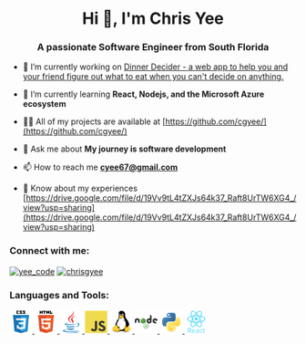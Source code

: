 <h1 align="center">Hi 👋, I'm Chris Yee</h1>
<h3 align="center">A passionate Software Engineer from South Florida</h3>

- 🔭 I’m currently working on [Dinner Decider - a web app to help you and your friend figure out what to eat when you can't decide on anything.](https://github.com/cgyee/DinnerDecider)

- 🌱 I’m currently learning **React, Nodejs, and the Microsoft Azure ecosystem**

- 👨‍💻 All of my projects are available at [https://github.com/cgyee/](https://github.com/cgyee/)

- 💬 Ask me about **My journey is software development**

- 📫 How to reach me **cyee67@gmail.com**

- 📄 Know about my experiences [https://drive.google.com/file/d/19Vv9tL4tZXJs64k37_Raft8UrTW6XG4_/view?usp=sharing](https://drive.google.com/file/d/19Vv9tL4tZXJs64k37_Raft8UrTW6XG4_/view?usp=sharing)

<h3 align="left">Connect with me:</h3>
<p align="left">
<a href="https://twitter.com/yee_code" target="blank"><img align="center" src="https://raw.githubusercontent.com/rahuldkjain/github-profile-readme-generator/neutral-icons/src/images/icons/Social/twitter.svg" alt="yee_code" height="30" width="40" /></a>
<a href="https://linkedin.com/in/chrisgyee" target="blank"><img align="center" src="https://raw.githubusercontent.com/rahuldkjain/github-profile-readme-generator/neutral-icons/src/images/icons/Social/linked-in-alt.svg" alt="chrisgyee" height="30" width="40" /></a>
</p>

<h3 align="left">Languages and Tools:</h3>
<p align="left"> <a href="https://www.w3schools.com/css/" target="_blank"> <img src="https://raw.githubusercontent.com/devicons/devicon/master/icons/css3/css3-original-wordmark.svg" alt="css3" width="40" height="40"/> </a> <a href="https://www.w3.org/html/" target="_blank"> <img src="https://raw.githubusercontent.com/devicons/devicon/master/icons/html5/html5-original-wordmark.svg" alt="html5" width="40" height="40"/> </a> <a href="https://www.java.com" target="_blank"> <img src="https://raw.githubusercontent.com/devicons/devicon/master/icons/java/java-original.svg" alt="java" width="40" height="40"/> </a> <a href="https://developer.mozilla.org/en-US/docs/Web/JavaScript" target="_blank"> <img src="https://raw.githubusercontent.com/devicons/devicon/master/icons/javascript/javascript-original.svg" alt="javascript" width="40" height="40"/> </a> <a href="https://www.linux.org/" target="_blank"> <img src="https://raw.githubusercontent.com/devicons/devicon/master/icons/linux/linux-original.svg" alt="linux" width="40" height="40"/> </a> <a href="https://nodejs.org" target="_blank"> <img src="https://raw.githubusercontent.com/devicons/devicon/master/icons/nodejs/nodejs-original-wordmark.svg" alt="nodejs" width="40" height="40"/> </a> <a href="https://www.python.org" target="_blank"> <img src="https://raw.githubusercontent.com/devicons/devicon/master/icons/python/python-original.svg" alt="python" width="40" height="40"/> </a> <a href="https://reactjs.org/" target="_blank"> <img src="https://raw.githubusercontent.com/devicons/devicon/master/icons/react/react-original-wordmark.svg" alt="react" width="40" height="40"/> </a> </p>
